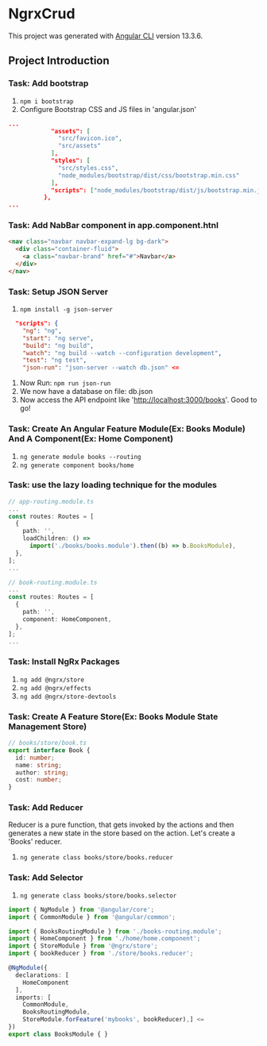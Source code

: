 # NgrxCrud

This project was generated with [Angular CLI](https://github.com/angular/angular-cli) version 13.3.6.

## Project Introduction

### Task: Add bootstrap

1. `npm i bootstrap`
2. Configure Bootstrap CSS and JS files in 'angular.json'

```json
...
            "assets": [
              "src/favicon.ico",
              "src/assets"
            ],
            "styles": [
              "src/styles.css",
              "node_modules/bootstrap/dist/css/bootstrap.min.css"
            ],
            "scripts": ["node_modules/bootstrap/dist/js/bootstrap.min.js"]
          },
...
```

### Task: Add NabBar component in app.component.htnl

```html
<nav class="navbar navbar-expand-lg bg-dark">
  <div class="container-fluid">
    <a class="navbar-brand" href="#">Navbar</a>
  </div>
</nav>
```

### Task: Setup JSON Server

1. `npm install -g json-server`

```json
  "scripts": {
    "ng": "ng",
    "start": "ng serve",
    "build": "ng build",
    "watch": "ng build --watch --configuration development",
    "test": "ng test",
    "json-run": "json-server --watch db.json" <=
```

1. Now Run: `npm run json-run`
2. We now have a database on file: db.json
3. Now access the API endpoint like '<http://localhost:3000/books>'. Good to go!

### Task: Create An Angular Feature Module(Ex: Books Module) And A Component(Ex: Home Component)

1. `ng generate module books --routing`
2. `ng generate component books/home`

### Task: use the lazy loading technique for the modules

```typescript
// app-routing.module.ts
...
const routes: Routes = [
  {
    path: '',
    loadChildren: () =>
      import('./books/books.module').then((b) => b.BooksModule),
  },
];
...
```

```typescript
// book-routing.module.ts
...
const routes: Routes = [
  {
    path: '',
    component: HomeComponent,
  },
];
...
```

### Task: Install NgRx Packages

1. `ng add @ngrx/store`
2. `ng add @ngrx/effects`
3. `ng add @ngrx/store-devtools`

### Task: Create A Feature Store(Ex: Books Module State Management Store)

```typescript
// books/store/book.ts
export interface Book {
  id: number;
  name: string;
  author: string;
  cost: number;
}
```

### Task: Add Reducer

Reducer is a pure function, that gets invoked by the actions and then generates a new state in the store based on the action. Let's create a 'Books' reducer.

1. `ng generate class books/store/books.reducer`

### Task: Add Selector

1. `ng generate class books/store/books.selector`

```typescript
import { NgModule } from '@angular/core';
import { CommonModule } from '@angular/common';

import { BooksRoutingModule } from './books-routing.module';
import { HomeComponent } from './home/home.component';
import { StoreModule } from '@ngrx/store';
import { bookReducer } from './store/books.reducer';

@NgModule({
  declarations: [
    HomeComponent
  ],
  imports: [
    CommonModule,
    BooksRoutingModule,
    StoreModule.forFeature('mybooks', bookReducer),] <=
})
export class BooksModule { }
```

